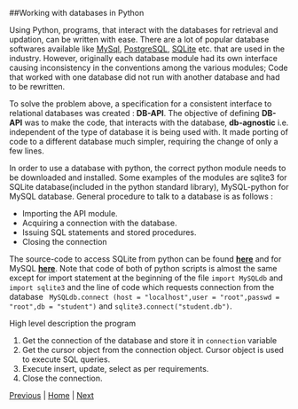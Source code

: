 ##Working with databases in Python

Using Python, programs, that interact with the databases for retrieval and updation, can be written with ease. There are a lot of popular database softwares available like [MySql](https://www.mysql.com/), [PostgreSQL](http://www.postgresql.org/), [SQLite](https://www.sqlite.org/) etc. that are used in the industry. However, originally each database module had its own interface causing inconsistency in the conventions among the various modules; Code that worked with one database did not run with another database and had to be rewritten.

To solve the problem above, a specification for a consistent interface to relational databases was created : __DB-API__. The objective of defining __DB-API__ was to make the code, that interacts with the database, __db-agnostic__ i.e. independent of the type of database it is being used with. It made porting of code to a different database much simpler, requiring the change of only a few lines.

In order to use a database with python, the correct python module needs to be downloaded and installed. Some examples of the modules are sqlite3 for SQLite database(included in the python standard library), MySQL-python for MySQL database. General procedure to talk to a database is as follows :

* Importing the API module.
* Acquiring a connection with the database.
* Issuing SQL statements and stored procedures.
* Closing the connection

The source-code to access SQLite from python can be found [__here__](https://github.com/joed7/fose_python/blob/master/python-sqlite.py) and for MySQL [__here__](https://github.com/joed7/fose_python/blob/master/python-mysql.py). Note that code of both of python scripts is almost the same except for import statement at the beginning of the file `import MySQLdb` and `import sqlite3` and the line of code which requests connection from the database  ` MySQLdb.connect (host = "localhost",user = "root",passwd = "root",db = "student")` and `sqlite3.connect("student.db")`.

High level description the program  
1. Get the connection of the database and store it in `connection` variable  
2. Get the cursor object from the connection object. Cursor object is used to execute SQL queries.  
3. Execute insert, update, select as per requirements.  
4. Close the connection.  

[Previous](https://github.com/joed7/Python/blob/master/text-processing.md)  |  [Home](https://github.com/joed7/Python/blob/master/home.md)  |  [Next](https://github.com/joed7/fose_python/blob/master/numpy.md)
